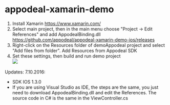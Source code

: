 # appodeal-xamarin-demo

1) Install Xamarin https://www.xamarin.com/   
2) Select main project, then in the main menu choose "Project -> Edit References" and add AppodealBinding.dll   
https://github.com/appodeal/appodeal-xamarin-demo-ios/releases   
3) Right-click on the Resources folder of demoAppodeal project and select "Add files from folder". Add Resources from Appodeal SDK   
4) Set these settings, then build and run demo project   
[![](https://s3.amazonaws.com/appodeal-xamarin/docs/xamarin_settings.jpg)]()   

Updates:
  7.10.2016:
  - SDK IOS 1.3.0   
  - If you are using Visual Studio as IDE, the steps are the same, you just need to download AppodealBinding.dll and edit the References. The source code in C# is the same in the ViewController.cs
